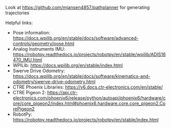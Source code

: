 Look at https://github.com/mjansen4857/pathplanner for generating trajectories

Helpful links:
 - Pose information: https://docs.wpilib.org/en/stable/docs/software/advanced-controls/geometry/pose.html
 - Analog Instruments IMU: https://robotpy.readthedocs.io/projects/robotpy/en/stable/wpilib/ADIS16470_IMU.html
 - WPILib: https://docs.wpilib.org/en/stable/index.html
 - Swerve Drive Odometry: https://docs.wpilib.org/en/stable/docs/software/kinematics-and-odometry/swerve-drive-odometry.html
 - CTRE Phoenix Libraries: https://v6.docs.ctr-electronics.com/en/stable/
 - CTRE Pigeon 2: https://api.ctr-electronics.com/phoenix6/release/python/autoapi/phoenix6/hardware/core/core_pigeon2/index.html#phoenix6.hardware.core.core_pigeon2.CorePigeon2
 - RobotPy: https://robotpy.readthedocs.io/projects/robotpy/en/stable/index.html